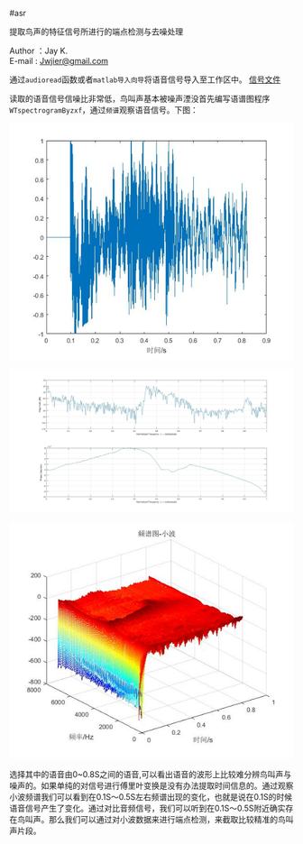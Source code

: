 #asr

提取鸟声的特征信号所进行的端点检测与去噪处理

Author ：Jay K.  
E-mail   : Jwjier@gmail.com

通过`audioread`函数或者`matlab导入向导`将语音信号导入至工作区中。  [信号文件](/测试.wav)  

读取的语音信号信噪比非常低，鸟叫声基本被噪声湮没首先编写语谱图程序`WTspectrogramByzxf`，通过`频谱`观察语音信号。下图：

![Time-Domain Waveforms](fig/时域波形.jpg)

![Fourier transform](fig/傅里叶变换Db.jpg)

![Wavelet transform](fig/频谱图.jpg)

选择其中的语音由0~0.8S之间的语音,可以看出语音的波形上比较难分辨鸟叫声与噪声的。如果单纯的对信号进行傅里叶变换是没有办法提取时间信息的。通过观察小波频谱我们可以看到在0.1S～0.5S左右频谱出现的变化，也就是说在0.1S的时候语音信号产生了变化。通过对比音频信号，我们可以听到在0.1S～0.5S附近确实存在鸟叫声。那么我们可以通过对小波数据来进行端点检测，来截取比较精准的鸟叫声片段。

